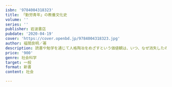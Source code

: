 ```yaml
---
isbn: '9784004318323'
title: 「勤労青年」の教養文化史
volume: ''
series: ''
publisher: 岩波書店
pubdate: '2020-04-19'
cover: 'https://cover.openbd.jp/9784004318323.jpg'
author: 福間良明／著
description: 読書や勉学を通じて人格陶冶をめざすという価値観は、いつ、なぜ消失したのか。格差と教養の複雑な力学。
price: '900'
genre: 社会科学
target: 一般
format: 新書
content: 社会

---
```


